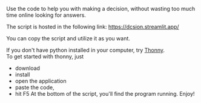 Use the code to help you with making a decision, without wasting too much time online looking for answers.

The script is hosted in the following link: 
https://dcsion.streamlit.app/

You can copy the script and utilize it as you want.

If you don't have python installed in your computer, try [Thonny](https://thonny.org/).\
To get started with thonny, just 
- download 
- install
- open the application
- paste the code,
- hit F5
At the bottom of the script, you'll find the program running. Enjoy!
